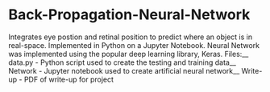 # Back-Propagation-Neural-Network
Integrates eye postion and retinal position to predict where an object is in real-space. Implemented in Python on a Jupyter Notebook. Neural Network was implemented using the popular deep learning library, Keras.
Files:__
data.py - Python script used to create the testing and training data__
Network - Jupyter notebook used to create artificial neural network__ 
Write-up - PDF of write-up for project 
